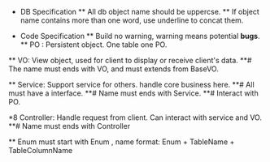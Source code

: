 * DB Specification
** All db object name should be uppercse.
** If object name contains more than one word, use underline to concat them.

* Code Specification
** Build no warning, warning means potential **bugs**.
** PO : Persistent object.  One table one PO.

** VO: View object, used for client to display or receive client's data. 
**# The name must ends with VO, and must extends from BaseVO.


** Service: Support service for others. handle core business here.
**# All must have a interface.
**# Name must ends with Service.
**# Interact with PO.


*8 Controller: Handle request from client. Can interact with service and VO.
**# Name must ends with Controller

** Enum must start with Enum , name format: Enum + TableName + TableColumnName
